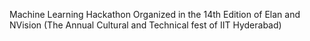 Machine Learning Hackathon Organized in the 14th Edition of Elan and NVision (The Annual Cultural and Technical fest of IIT Hyderabad)
